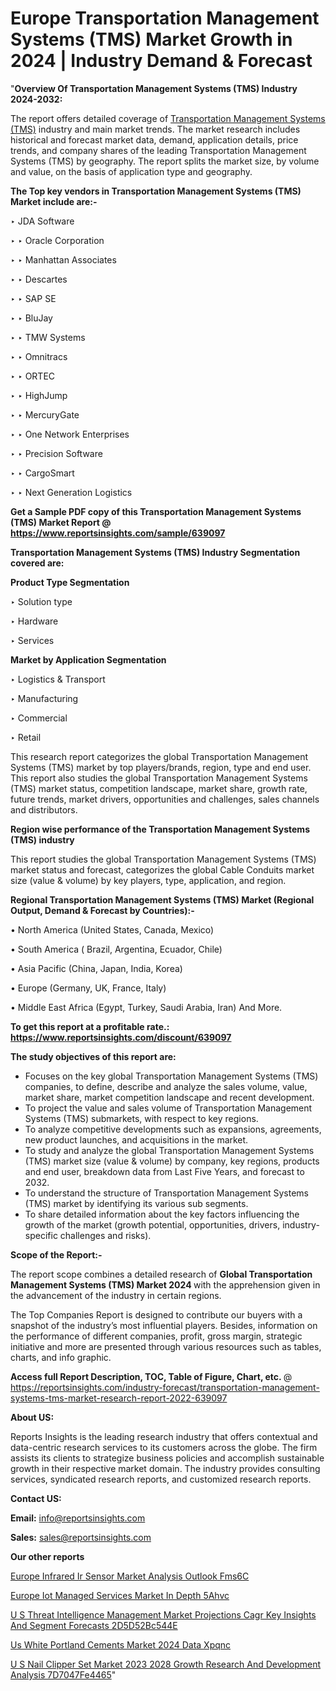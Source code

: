 # Europe Transportation Management Systems (TMS) Market Growth in 2024 | Industry Demand & Forecast

"<strong>Overview Of Transportation Management Systems (TMS) Industry 2024-2032:</strong>

The report offers detailed coverage of <a href=https://www.reportsinsights.com/sample/639097>Transportation Management Systems (TMS)</a> industry and main market trends. The market research includes historical and forecast market data, demand, application details, price trends, and company shares of the leading Transportation Management Systems (TMS) by geography. The report splits the market size, by volume and value, on the basis of application type and geography.

<strong>The Top key vendors in Transportation Management Systems (TMS) Market include are:- </strong>

‣ JDA Software

‣ 
‣ Oracle Corporation

‣ 
‣ Manhattan Associates

‣ 
‣ Descartes

‣ 
‣ SAP SE

‣ 
‣ BluJay

‣ 
‣ TMW Systems

‣ 
‣ Omnitracs

‣ 
‣ ORTEC

‣ 
‣ HighJump

‣ 
‣ MercuryGate

‣ 
‣ One Network Enterprises

‣ 
‣ Precision Software

‣ 
‣ CargoSmart

‣ 
‣ Next Generation Logistics

<strong>Get a Sample PDF copy of this Transportation Management Systems (TMS) Market Report </strong><strong>@ <a href=https://www.reportsinsights.com/sample/639097 style=color:#0000ff;>https://www.reportsinsights.com/sample/639097</a> </strong>

<strong>Transportation Management Systems (TMS) Industry Segmentation covered are:</strong>

<strong>Product Type Segmentation</strong>

‣    Solution type

‣ Hardware

‣ Services

<strong>Market by Application Segmentation</strong>

‣   Logistics & Transport

‣ Manufacturing

‣ Commercial

‣ Retail

This research report categorizes the global Transportation Management Systems (TMS) market by top players/brands, region, type and end user. This report also studies the global Transportation Management Systems (TMS) market status, competition landscape, market share, growth rate, future trends, market drivers, opportunities and challenges, sales channels and distributors.

<strong>Region wise performance of the Transportation Management Systems (TMS) industry</strong><strong> </strong>

This report studies the global Transportation Management Systems (TMS) market status and forecast, categorizes the global Cable Conduits market size (value &amp; volume) by key players, type, application, and region. 

<strong>Regional Transportation Management Systems (TMS) Market (Regional Output, Demand &amp; Forecast by Countries):-</strong>

• North America (United States, Canada, Mexico)

• South America ( Brazil, Argentina, Ecuador, Chile)

• Asia Pacific (China, Japan, India, Korea)

• Europe (Germany, UK, France, Italy)

• Middle East Africa (Egypt, Turkey, Saudi Arabia, Iran) And More.

<strong>To get this report at a profitable rate.: <a href=https://www.reportsinsights.com/discount/639097 style=color:#0000ff;>https://www.reportsinsights.com/discount/639097</a></strong>

<strong>The study objectives of this report are:</strong>
<ul>
  <li>Focuses on the key global Transportation Management Systems (TMS) companies, to define, describe and analyze the sales volume, value, market share, market competition landscape and recent development.</li>
  <li>To project the value and sales volume of Transportation Management Systems (TMS) submarkets, with respect to key regions.</li>
  <li>To analyze competitive developments such as expansions, agreements, new product launches, and acquisitions in the market.</li>
  <li>To study and analyze the global Transportation Management Systems (TMS) market size (value &amp; volume) by company, key regions, products and end user, breakdown data from Last Five Years, and forecast to 2032.</li>
  <li>To understand the structure of Transportation Management Systems (TMS) market by identifying its various sub segments.</li>
  <li>To share detailed information about the key factors influencing the growth of the market (growth potential, opportunities, drivers, industry-specific challenges and risks).</li>
</ul>
<strong>Scope of the Report:-</strong><strong> </strong>

The report scope combines a detailed research of <strong>Global Transportation Management Systems (TMS) Market 2024 </strong>with the apprehension given in the advancement of the industry in certain regions.

The Top Companies Report is designed to contribute our buyers with a snapshot of the industry’s most influential players. Besides, information on the performance of different companies, profit, gross margin, strategic initiative and more are presented through various resources such as tables, charts, and info graphic.

<strong>Access full Report Description, TOC, Table of Figure, Chart, etc. </strong>@   <a href=https://reportsinsights.com/industry-forecast/transportation-management-systems-tms-market-research-report-2022-639097 style=color:#0000ff;>https://reportsinsights.com/industry-forecast/transportation-management-systems-tms-market-research-report-2022-639097</a>

<strong>About US:</strong>

Reports Insights is the leading research industry that offers contextual and data-centric research services to its customers across the globe. The firm assists its clients to strategize business policies and accomplish sustainable growth in their respective market domain. The industry provides consulting services, syndicated research reports, and customized research reports.

<strong>Contact US:</strong>

<p class=""""><b>Email:</b> <a href=mailto:info@reportsinsights.com>info@reportsinsights.com</a></p>
<p class=""""><b>Sales:</b> <a href=mailto:sales@reportsinsights.com>sales@reportsinsights.com</a></p>

<strong>Our other reports</strong>

<a href=https://www.linkedin.com/pulse/europe-infrared-ir-sensor-market-analysis-outlook-fms6c/>Europe Infrared Ir Sensor Market Analysis Outlook Fms6C</a>

<a href=https://www.linkedin.com/pulse/europe-iot-managed-services-market-in-depth-5ahvc/>Europe Iot Managed Services Market In Depth 5Ahvc</a>

<a href=https://medium.com/@khalunansh/u-s-threat-intelligence-management-market-projections-cagr-key-insights-and-segment-forecasts-2d5d52bc544e>U S Threat Intelligence Management Market Projections Cagr Key Insights And Segment Forecasts 2D5D52Bc544E</a>

<a href=https://www.linkedin.com/pulse/us-white-portland-cements-market-2024-data-xpqnc/>Us White Portland Cements Market 2024 Data Xpqnc</a>

<a href=https://medium.com/@amolshinde346727482/u-s-nail-clipper-set-market-2023-2028-growth-research-and-development-analysis-7d7047fe4465>U S Nail Clipper Set Market 2023 2028 Growth Research And Development Analysis 7D7047Fe4465</a>"
